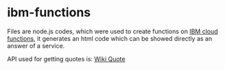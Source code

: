 # ibm-functions

Files are node.js codes, which were used to create functions on [IBM cloud functions](https://cloud.ibm.com/functions/), it generates an html code which can be showed directly as an answer of a service.

API used for getting quotes is: [Wiki Quote](https://www.wikiquote.org/)
